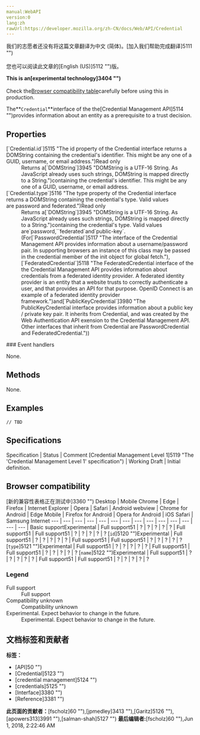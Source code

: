 ```yaml
---
manual:WebAPI
version:0
lang:zh
rawUrl:https://developer.mozilla.org/zh-CN/docs/Web/API/Credential
---
```




<bdi>我们的志愿者还没有将这篇文章翻译为<bdi>中文 (简体)</bdi>。[加入我们帮助完成翻译]5111 "")<br></br>您也可以阅读此文章的[English (US)]5112 "")版。</bdi>






**This is an[experimental technology]3404 "")**<br></br>Check the[Browser compatibility table](%2627#Browser_compatibility "")carefully before using this in production.




The**`Credential`**interface of the the[Credential Management API]5114 "")provides information about an entity as a prerequisite to a trust decision.


## Properties<a name="Properties"></a>
<dl><dt>[`Credential.id`]5115 "The id property of the Credential interface returns a DOMString containing the credential's identifier. This might be any one of a GUID, username, or email address.")Read only</dt><dd>Returns a[`DOMString`]3945 "DOMString is a UTF-16 String. As JavaScript already uses such strings, DOMString is mapped directly to a String.")containing the credential&#39;s identifier. This might be any one of a GUID, username, or email address.</dd><dt>[`Credential.type`]5116 "The type property of the Credential interface returns a DOMString containing the credential's type. Valid values are password and federated.")Read only</dt><dd>Returns a[`DOMString`]3945 "DOMString is a UTF-16 String. As JavaScript already uses such strings, DOMString is mapped directly to a String.")containing the credential&#39;s type. Valid values are`password,``federated`and`public-key`. (For[`PasswordCredential`]5117 "The interface of the Credential Management API provides information about a username/password pair. In supporting browsers an instance of this class may be passed in the credential member of the init object for global fetch."),[`FederatedCredential`]5118 "The FederatedCredential interface of the the Credential Management API provides information about credentials from a federated identity provider. A federated identity provider is an entity that a website trusts to correctly authenticate a user, and that provides an API for that purpose. OpenID Connect is an example of a federated identity provider framework.")and[`PublicKeyCredential`]3980 "The PublicKeyCredential interface provides information about a public key / private key pair. It inherits from Credential, and was created by the Web Authentication API exension to the Credential Management API. Other interfaces that inherit from Credential are PasswordCredential and FederatedCredential."))</dd></dl>
### Event handlers<a name="Event_handlers"></a>


None.


## Methods<a name="Methods"></a>


None.


## Examples<a name="Examples"></a>

```
// TBD
```

## Specifications<a name="Specifications"></a>
Specification | Status | Comment 
[Credential Management Level 1]5119 "The 'Credential Management Level 1' specification") | Working Draft | Initial definition. 


## Browser compatibility<a name="Browser_compatibility"></a>
[新的兼容性表格正在测试中<i></i>]3360 "")
<abbr>Desktop<i></i></abbr> | <abbr>Mobile<i></i></abbr> 
<abbr>Chrome<i></i></abbr> | <abbr>Edge<i></i></abbr> | <abbr>Firefox<i></i></abbr> | <abbr>Internet Explorer<i></i></abbr> | <abbr>Opera<i></i></abbr> | <abbr>Safari<i></i></abbr> | <abbr>Android webview<i></i></abbr> | <abbr>Chrome for Android<i></i></abbr> | <abbr>Edge Mobile<i></i></abbr> | <abbr>Firefox for Android<i></i></abbr> | <abbr>Opera for Android<i></i></abbr> | <abbr>iOS Safari<i></i></abbr> | <abbr>Samsung Internet<i></i></abbr> 
 ---  |  ---  |  ---  |  ---  |  ---  |  ---  |  ---  |  ---  |  ---  |  ---  |  ---  |  ---  |  ---  |  ---  | 
Basic support<abbr>Experimental<i></i></abbr> | <abbr>Full support</abbr>51 | <abbr>?</abbr> | <abbr>?</abbr> | <abbr>?</abbr> | <abbr>?</abbr> | <abbr>?</abbr> | <abbr>Full support</abbr>51 | <abbr>Full support</abbr>51 | <abbr>?</abbr> | <abbr>?</abbr> | <abbr>?</abbr> | <abbr>?</abbr> | <abbr>?</abbr> 
[`id`]5120 "")<abbr>Experimental<i></i></abbr> | <abbr>Full support</abbr>51 | <abbr>?</abbr> | <abbr>?</abbr> | <abbr>?</abbr> | <abbr>?</abbr> | <abbr>?</abbr> | <abbr>Full support</abbr>51 | <abbr>Full support</abbr>51 | <abbr>?</abbr> | <abbr>?</abbr> | <abbr>?</abbr> | <abbr>?</abbr> | <abbr>?</abbr> 
[`type`]5121 "")<abbr>Experimental<i></i></abbr> | <abbr>Full support</abbr>51 | <abbr>?</abbr> | <abbr>?</abbr> | <abbr>?</abbr> | <abbr>?</abbr> | <abbr>?</abbr> | <abbr>Full support</abbr>51 | <abbr>Full support</abbr>51 | <abbr>?</abbr> | <abbr>?</abbr> | <abbr>?</abbr> | <abbr>?</abbr> | <abbr>?</abbr> 
[`name`]5122 "")<abbr>Experimental<i></i></abbr> | <abbr>Full support</abbr>51 | <abbr>?</abbr> | <abbr>?</abbr> | <abbr>?</abbr> | <abbr>?</abbr> | <abbr>?</abbr> | <abbr>Full support</abbr>51 | <abbr>Full support</abbr>51 | <abbr>?</abbr> | <abbr>?</abbr> | <abbr>?</abbr> | <abbr>?</abbr> | <abbr>?</abbr> 


### Legend<a name="Legend"></a>
<dl><dt><abbr>Full support</abbr></dt><dd>Full support</dd><dt><abbr>Compatibility unknown</abbr></dt><dd>Compatibility unknown</dd><dt><abbr>Experimental. Expect behavior to change in the future.<i></i></abbr></dt><dd>Experimental. Expect behavior to change in the future.</dd></dl>





## 文档标签和贡献者
**标签：**
* [API]50 "")
* [Credential]5123 "")
* [credential management]5124 "")
* [credentials]5125 "")
* [Interface]3380 "")
* [Reference]3381 "")

**此页面的贡献者：**[fscholz]60 ""),[jpmedley]3413 ""),[Garitz]5126 ""),[apowers313]3991 ""),[salman-shah]5127 "")
**最后编辑者:**[fscholz]60 ""),<time>Jun 1, 2018, 2:22:46 AM</time>


